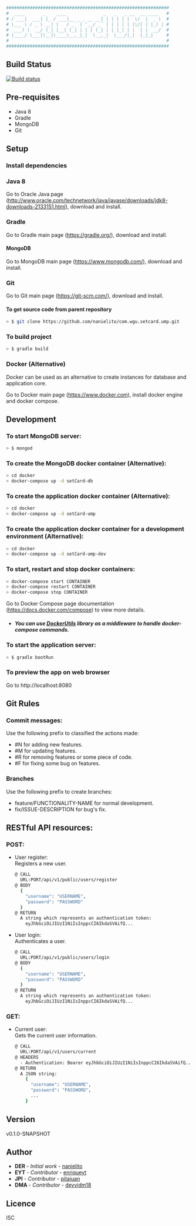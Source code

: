 ``` bash
##############################################################
#  ____       _    ____              _   _   _ __  __ ____   #
# / ___|  ___| |_ / ___|__ _ _ __ __| | | | | |  \/  |  _ \  #
# \___ \ / _ \ __| |   / _` | '__/ _` | | | | | |\/| | |_) | #
#  ___) |  __/ |_| |__| (_| | | | (_| | | |_| | |  | |  __/  #
# |____/ \___|\__|\____\__,_|_|  \__,_|  \___/|_|  |_|_|     #
#                                                            #
##############################################################
```

## Build Status
[![Build status](https://travis-ci.org/Nanielito/com.wgu.setcard.ump.svg?master)](https://travis-ci.org/Nanielito)

## Pre-requisites
* Java 8
* Gradle
* MongoDB
* Git 

## Setup

### Install dependencies

### Java 8
Go to Oracle Java page (http://www.oracle.com/technetwork/java/javase/downloads/jdk8-downloads-2133151.html), download and install.

### Gradle
Go to Gradle main page (https://gradle.org/), download and install.

#### MongoDB
Go to MongoDB main page (https://www.mongodb.com/), download and install.

### Git
Go to Git main page (https://git-scm.com/), download and install.

#### To get source code from parent repository
``` bash
> $ git clone https://github.com/nanielito/com.wgu.setcard.ump.git
```

### To build project
``` bash
> $ gradle build
```

### Docker (Alternative)
Docker can be used as an alternative to create instances for database and application core.

Go to Docker main page (https://www.docker.com), install docker engine and docker compose. 

## Development

### To start MongoDB server:         
``` bash
> $ mongod
```

### To create the MongoDB docker container (Alternative):
``` bash
> cd docker
> docker-compose up -d setCard-db
```

### To create the application docker container (Alternative):
``` bash
> cd docker
> docker-compose up -d setCard-ump
```

### To create the application docker container for a development environment (Alternative):
``` bash
> cd docker
> docker-compose up -d setCard-ump-dev
```

### To start, restart and stop docker containers:
``` bash
> docker-compose start CONTAINER
> docker-compose restart CONTAINER
> docker-compose stop CONTAINER
```
Go to Docker Compose page documentation (https://docs.docker.com/compose) to view more details.

* ##### You can use [DockerUtils](https://nanielito.github.io/DockerUtils/) library as a middleware to handle docker-compose commands.

### To start the application server: 
``` bash
> $ gradle bootRun
```

### To preview the app on web browser
Go to http://localhost:8080

## Git Rules

### Commit messages:
Use the following prefix to classified the actions made:
* #N for adding new features.
* #M for updating features.
* #R for removing features or some piece of code.
* #F for fixing some bug on features.

### Branches
Use the following prefix to create branches:
* feature/FUNCTIONALITY-NAME for normal development.
* fix/ISSUE-DESCRIPTION for bug's fix.

## RESTful API resources:

### POST:

* User register:  
  Registers a new user.
  ``` bash
  @ CALL
    URL:PORT/api/v1/public/users/register 
  @ BODY
    { 
      "username": "USERNAME", 
      "password": "PASSWORD"
    }
  @ RETURN
    A string which represents an authentication token:
      eyJhbGciOiJIUzI1NiIsInppcCI6IkdaSVAifQ...
  ```

* User login:  
  Authenticates a user.
  ``` bash
  @ CALL
    URL:PORT/api/v1/public/users/login 
  @ BODY
    { 
      "username": "USERNAME", 
      "password": "PASSWORD"
    }
  @ RETURN
    A string which represents an authentication token:
      eyJhbGciOiJIUzI1NiIsInppcCI6IkdaSVAifQ...
  ```

### GET:

* Current user:  
  Gets the current user information.
  ``` bash
  @ CALL
    URL:PORT/api/v1/users/current
  @ HEADERS
    - Authentication: Bearer eyJhbGciOiJIUzI1NiIsInppcCI6IkdaSVAifQ...
  @ RETURN
    A JSON string:
      {
        "username": "USERNAME",
        "password": "PASSWORD",
        ...
      }
  ```

## Version
v0.1.0-SNAPSHOT

## Author
* **DER** - *Initial work* - [nanielito](https://github.com/nanielito)
* **EYT** - *Contributor* - [enriqueyt](https://github.com/enriqueyt)
* **JPI** - *Contributor* - [pitajuan](https://github.com/pitajuan)
* **DMA** - *Contributor* - [deyvidm18](https://github.com/deyvidm18)

## Licence
ISC

